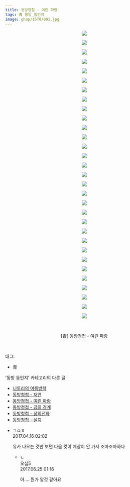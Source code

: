 ```yaml
---
title: 동방청첩 - 여린 파랑
tags: 青 동방_동인지
image: ghap/1678/001.jpg
---
```

<div class="article">
<p style="text-align: center; clear: none; float: none;"><img src="{{ site.nasurl }}/ghap/1678/001.jpg"/></p>
<p style="text-align: center; clear: none; float: none;"><img src="{{ site.nasurl }}/ghap/1678/002.jpg"/></p>
<p style="text-align: center; clear: none; float: none;"><img src="{{ site.nasurl }}/ghap/1678/003.jpg"/></p>
<p style="text-align: center; clear: none; float: none;"><img src="{{ site.nasurl }}/ghap/1678/004.jpg"/></p>
<p style="text-align: center; clear: none; float: none;"><img src="{{ site.nasurl }}/ghap/1678/005.jpg"/></p>
<p style="text-align: center; clear: none; float: none;"><img src="{{ site.nasurl }}/ghap/1678/006.jpg"/></p>
<p style="text-align: center; clear: none; float: none;"><img src="{{ site.nasurl }}/ghap/1678/007.jpg"/></p>
<p style="text-align: center; clear: none; float: none;"><img src="{{ site.nasurl }}/ghap/1678/008.jpg"/></p>
<p style="text-align: center; clear: none; float: none;"><img src="{{ site.nasurl }}/ghap/1678/009.jpg"/></p>
<p style="text-align: center; clear: none; float: none;"><img src="{{ site.nasurl }}/ghap/1678/010.jpg"/></p>
<p style="text-align: center; clear: none; float: none;"><img src="{{ site.nasurl }}/ghap/1678/011.jpg"/></p>
<p style="text-align: center; clear: none; float: none;"><img src="{{ site.nasurl }}/ghap/1678/012.jpg"/></p>
<p style="text-align: center; clear: none; float: none;"><img src="{{ site.nasurl }}/ghap/1678/013.jpg"/></p>
<p style="text-align: center; clear: none; float: none;"><img src="{{ site.nasurl }}/ghap/1678/014.jpg"/></p>
<p style="text-align: center; clear: none; float: none;"><img src="{{ site.nasurl }}/ghap/1678/015.jpg"/></p>
<p style="text-align: center; clear: none; float: none;"><img src="{{ site.nasurl }}/ghap/1678/016.jpg"/></p>
<p style="text-align: center; clear: none; float: none;"><img src="{{ site.nasurl }}/ghap/1678/017.jpg"/></p>
<p style="text-align: center; clear: none; float: none;"><img src="{{ site.nasurl }}/ghap/1678/018.jpg"/></p>
<p style="text-align: center; clear: none; float: none;"><img src="{{ site.nasurl }}/ghap/1678/019.jpg"/></p>
<p style="text-align: center; clear: none; float: none;"><img src="{{ site.nasurl }}/ghap/1678/020.jpg"/></p>
<p style="text-align: center; clear: none; float: none;"><img src="{{ site.nasurl }}/ghap/1678/021.jpg"/></p>
<p style="text-align: center; clear: none; float: none;"><img src="{{ site.nasurl }}/ghap/1678/022.jpg"/></p>
<p style="text-align: center; clear: none; float: none;"><img src="{{ site.nasurl }}/ghap/1678/023.jpg"/></p>
<p style="text-align: center; clear: none; float: none;"><img src="{{ site.nasurl }}/ghap/1678/024.jpg"/></p>
<p style="text-align: center; clear: none; float: none;"><img src="{{ site.nasurl }}/ghap/1678/025.jpg"/></p>
<p style="text-align: center; clear: none; float: none;"><img src="{{ site.nasurl }}/ghap/1678/026.jpg"/></p>
<p style="text-align: center; clear: none; float: none;"><img src="{{ site.nasurl }}/ghap/1678/027.jpg"/></p>
<p style="text-align: center; clear: none; float: none;"><img src="{{ site.nasurl }}/ghap/1678/028.jpg"/></p>
<p style="text-align: center; clear: none; float: none;"><img src="{{ site.nasurl }}/ghap/1678/029.jpg"/></p>
<p style="text-align: center; clear: none; float: none;"><img src="{{ site.nasurl }}/ghap/1678/030.jpg"/></p>
<p style="text-align: center; clear: none; float: none;"><img src="{{ site.nasurl }}/ghap/1678/031.jpg"/></p>
<p style="text-align: center; clear: none; float: none;"><br/></p>
<p style="text-align: center; clear: none; float: none;">[青] 동방청첩 - 여린 파랑</p>
<p><br/></p>
</div><div class="tagTrail">
<p>태그: </p>
<ul>
<li>青</li>
</ul>
</div><div class="another">
<p>'동방 동인지' 카테고리의 다른 글</p>
<ul>
<li><a href="/2016-08-18-ghap_1680">니토리의 여름방학</a></li>
<li><a href="/2016-08-18-ghap_1679">동방청첩 - 재연</a></li>
<li><a href="/2016-08-18-ghap_1678">동방청첩 - 여린 파랑</a></li>
<li><a href="/2016-08-18-ghap_1677">동방청첩 - 금의 경계</a></li>
<li><a href="/2016-08-18-ghap_1676">동방청첩 - 상외전화</a></li>
<li><a href="/2016-08-18-ghap_1675">동방청첩 - 설지</a></li>
</ul>
</div><div class="cb_module cb_fluid">
<div class="cb_wrt cb_profile">
<div class="comment">
<ul>
<li class="cb_thumb_off" id="comment14966200">
<div class="cb_comment_area">
<div class="cb_info_area">
<div class="cb_section">
<span class="cb_nick_name">ㄱㅁㅎ</span>
</div>
<div class="cb_section">
<span class="cb_date">2017.04.16 02:02 </span>
</div>
</div>
<div class="cb_dsc_comment">
<p class="cb_dsc">
											유카 나오는 것만 보면 다음 컷이 예상이 안 가서 조마조마하다
										</p>
</div>
<ul>
<li class="cb_thumb_off" id="comment15021874">
<span class="cb_bu_subnode">ㄴ</span>
<div class="cb_comment_area">
<div class="cb_info_area">
<div class="cb_section">
<span class="cb_nick_name">오십5</span>
</div>
<div class="cb_section">
<span class="cb_date">2017.06.25 01:16 </span>
</div>
</div>
<div class="cb_dsc_comment">
<p class="cb_dsc">
																아.... 뭔가 알것 같아요
															</p>
</div>
</div>
</li>
</ul>
</div></li>
</ul>
</div>
</div><!-- commentList close -->
</div>